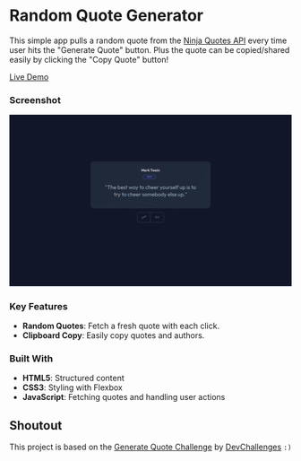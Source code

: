 # Random Quote Generator

This simple app pulls a random quote from the [Ninja Quotes API](https://api-ninjas.com/api/quotes) every time user hits the "Generate Quote" button. Plus the quote can be copied/shared easily by clicking the "Copy Quote" button!

[Live Demo](https://arman-anm.github.io/Random-Quote-Generator)

### Screenshot

![Demo](./assets/screenshot.png)

### Key Features
- **Random Quotes**: Fetch a fresh quote with each click.
- **Clipboard Copy**: Easily copy quotes and authors.


### Built With
- **HTML5**: Structured content
- **CSS3**: Styling with Flexbox
- **JavaScript**: Fetching quotes and handling user actions

## Shoutout
This project is based on the [Generate Quote Challenge](https://devchallenges.io/challenge/random-quote) by [DevChallenges](https://devchallenges.io/)  `:)`